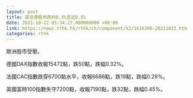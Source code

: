 ```yaml
---
layout: post
title: 英法德股市跌約0.3%至近0.5%
date: 2021-10-22 05:34:27.000000000 +08:00
link: https://news.rthk.hk/rthk/ch/component/k2/1616360-20211022.htm
categories: rthk
---
```


歐洲股市受壓。

德國DAX指數收報15472點，跌50點，跌幅0.32%。

法國CAC指數跌穿6700點水平，收報6686點，跌19點，跌幅0.29%。

英國富時100指數失守7200點，收報7190點，跌32點，跌幅0.45%。
